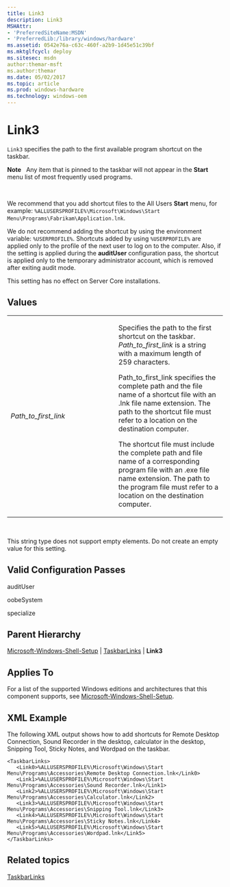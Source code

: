 ```yaml
---
title: Link3
description: Link3
MSHAttr:
- 'PreferredSiteName:MSDN'
- 'PreferredLib:/library/windows/hardware'
ms.assetid: 0542e76a-c63c-460f-a2b9-1d45e51c39bf
ms.mktglfcycl: deploy
ms.sitesec: msdn
author:themar-msft
ms.author:themar
ms.date: 05/02/2017
ms.topic: article
ms.prod: windows-hardware
ms.technology: windows-oem
---
```


# Link3


`Link3` specifies the path to the first available program shortcut on the taskbar.

**Note**  
Any item that is pinned to the taskbar will not appear in the **Start** menu list of most frequently used programs.

 

We recommend that you add shortcut files to the All Users **Start** menu, for example: `%ALLUSERSPROFILE%\Microsoft\Windows\Start Menu\Programs\Fabrikam\Application.lnk`.

We do not recommend adding the shortcut by using the environment variable: `%USERPROFILE%`. Shortcuts added by using `%USERPROFILE%` are applied only to the profile of the next user to log on to the computer. Also, if the setting is applied during the **auditUser** configuration pass, the shortcut is applied only to the temporary administrator account, which is removed after exiting audit mode.

This setting has no effect on Server Core installations.

## Values


<table>
<colgroup>
<col width="50%" />
<col width="50%" />
</colgroup>
<tbody>
<tr class="odd">
<td><p><em>Path_to_first_link</em></p></td>
<td><p>Specifies the path to the first shortcut on the taskbar. <em>Path_to_first_link</em> is a string with a maximum length of 259 characters.</p>
<p><em></em>Path_to_first_link specifies the complete path and the file name of a shortcut file with an .lnk file name extension. The path to the shortcut file must refer to a location on the destination computer.</p>
<p>The shortcut file must include the complete path and file name of a corresponding program file with an .exe file name extension. The path to the program file must refer to a location on the destination computer.</p></td>
</tr>
</tbody>
</table>

 

This string type does not support empty elements. Do not create an empty value for this setting.

## Valid Configuration Passes


auditUser

oobeSystem

specialize

## Parent Hierarchy


[Microsoft-Windows-Shell-Setup](microsoft-windows-shell-setup.md) | [TaskbarLinks](microsoft-windows-shell-setup-taskbarlinks.md) | **Link3**

## Applies To


For a list of the supported Windows editions and architectures that this component supports, see [Microsoft-Windows-Shell-Setup](microsoft-windows-shell-setup.md).

## XML Example


The following XML output shows how to add shortcuts for Remote Desktop Connection, Sound Recorder in the desktop, calculator in the desktop, Snipping Tool, Sticky Notes, and Wordpad on the taskbar.

```
<TaskbarLinks>
   <Link0>%ALLUSERSPROFILE%\Microsoft\Windows\Start Menu\Programs\Accessories\Remote Desktop Connection.lnk</Link0>
   <Link1>%ALLUSERSPROFILE%\Microsoft\Windows\Start Menu\Programs\Accessories\Sound Recorder.lnk</Link1>
   <Link2>%ALLUSERSPROFILE%\Microsoft\Windows\Start Menu\Programs\Accessories\Calculator.lnk</Link2>
   <Link3>%ALLUSERSPROFILE%\Microsoft\Windows\Start Menu\Programs\Accessories\Snipping Tool.lnk</Link3>
   <Link4>%ALLUSERSPROFILE%\Microsoft\Windows\Start Menu\Programs\Accessories\Sticky Notes.lnk</Link4>
   <Link5>%ALLUSERSPROFILE%\Microsoft\Windows\Start Menu\Programs\Accessories\Wordpad.lnk</Link5>
</TaskbarLinks>
```

## Related topics


[TaskbarLinks](microsoft-windows-shell-setup-taskbarlinks.md)

 

 







